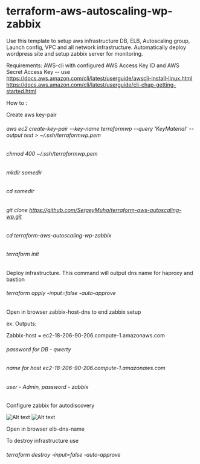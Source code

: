 # terraform-aws-autoscaling-wp-zabbix
Use this template to setup aws infrastructure DB, ELB, Autoscaling group, Launch config, VPC and all network infrastructure. Automatically deploy wordpress site and setup zabbix server for monitoring.

Requirements:
AWS-cli with configured AWS Access Key ID and AWS Secret Access Key -- use https://docs.aws.amazon.com/cli/latest/userguide/awscli-install-linux.html 
https://docs.aws.amazon.com/cli/latest/userguide/cli-chap-getting-started.html

How to :

Create aws key-pair

###### aws ec2 create-key-pair --key-name terraformwp --query 'KeyMaterial' --output text > ~/.ssh/terraformwp.pem

###### chmod 400 ~/.ssh/terraformwp.pem

###### mkdir somedir

###### cd somedir

###### git clone https://github.com/SergeyMuha/terraform-aws-autoscaling-wp.git

###### cd terraform-aws-autoscaling-wp-zabbix

###### terraform init

Deploy infrastructure. This command will output dns name for haproxy and bastion 

###### terraform apply -input=false -auto-approve

Open in  browser  zabbix-host-dns to end zabbix setup

ex.
Outputs:

Zabbix-host = ec2-18-206-90-206.compute-1.amazonaws.com
 
###### password for DB - qwerty
###### name for host ec2-18-206-90-206.compute-1.amazonaws.com
###### user - Admin, password - zabbix

Configure zabbix for autodiscovery

![Alt text](https://www.kinokut.com/wp-content/uploads/2018/05/Capture1.png "Step 1")
![Alt text](https://www.kinokut.com/wp-content/uploads/2018/05/Capture2.png "Step 2")

Open in browser  elb-dns-name 

To destroy infrastructure use 

###### terraform destroy -input=false -auto-approve


